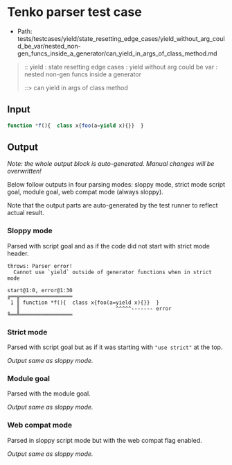 # Tenko parser test case

- Path: tests/testcases/yield/state_resetting_edge_cases/yield_without_arg_could_be_var/nested_non-gen_funcs_inside_a_generator/can_yield_in_args_of_class_method.md

> :: yield : state resetting edge cases : yield without arg could be var : nested non-gen funcs inside a generator
>
> ::> can yield in args of class method

## Input


`````js
function *f(){  class x{foo(a=yield x){}}  }
`````

## Output

_Note: the whole output block is auto-generated. Manual changes will be overwritten!_

Below follow outputs in four parsing modes: sloppy mode, strict mode script goal, module goal, web compat mode (always sloppy).

Note that the output parts are auto-generated by the test runner to reflect actual result.

### Sloppy mode

Parsed with script goal and as if the code did not start with strict mode header.

`````
throws: Parser error!
  Cannot use `yield` outside of generator functions when in strict mode

start@1:0, error@1:30
╔══╦═════════════════
 1 ║ function *f(){  class x{foo(a=yield x){}}  }
   ║                               ^^^^^------- error
╚══╩═════════════════

`````

### Strict mode

Parsed with script goal but as if it was starting with `"use strict"` at the top.

_Output same as sloppy mode._

### Module goal

Parsed with the module goal.

_Output same as sloppy mode._

### Web compat mode

Parsed in sloppy script mode but with the web compat flag enabled.

_Output same as sloppy mode._
